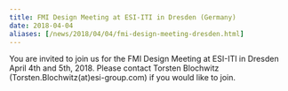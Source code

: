 ```yaml
---
title: FMI Design Meeting at ESI-ITI in Dresden (Germany)
date: 2018-04-04
aliases: [/news/2018/04/04/fmi-design-meeting-dresden.html]
---
```


You are invited to join us for the FMI Design Meeting at ESI-ITI in Dresden April 4th and 5th, 2018. Please contact Torsten Blochwitz (Torsten.Blochwitz(at)esi-group.com) if you would like to join.
